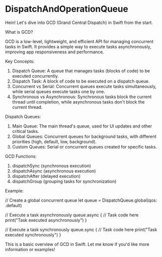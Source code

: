 # DispatchAndOperationQueue

Hein! Let's dive into GCD (Grand Central Dispatch) in Swift from the start.

What is GCD?

GCD is a low-level, lightweight, and efficient API for managing concurrent tasks in Swift. It provides a simple way to execute tasks asynchronously, improving app responsiveness and performance.

Key Concepts:

1. Dispatch Queue: A queue that manages tasks (blocks of code) to be executed concurrently.
2. Dispatch Task: A block of code to be executed on a dispatch queue.
3. Concurrent vs Serial: Concurrent queues execute tasks simultaneously, while serial queues execute tasks one by one.
4. Synchronous vs Asynchronous: Synchronous tasks block the current thread until completion, while asynchronous tasks don't block the current thread.

Dispatch Queues:

1. Main Queue: The main thread's queue, used for UI updates and other critical tasks.
2. Global Queues: Concurrent queues for background tasks, with different priorities (high, default, low, background).
3. Custom Queues: Serial or concurrent queues created for specific tasks.

GCD Functions:

1. dispatchSync (synchronous execution)
2. dispatchAsync (asynchronous execution)
3. dispatchAfter (delayed execution)
4. dispatchGroup (grouping tasks for synchronization)

Example:

// Create a global concurrent queue
let queue = DispatchQueue.global(qos: .default)

// Execute a task asynchronously
queue.async {
    // Task code here
    print("Task executed asynchronously")
}

// Execute a task synchronously
queue.sync {
    // Task code here
    print("Task executed synchronously")
}

This is a basic overview of GCD in Swift. Let me know if you'd like more information or examples!
